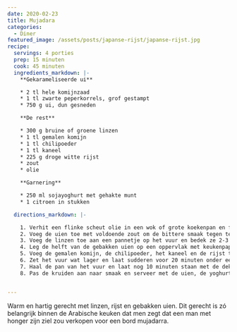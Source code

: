 ```yaml
---
date: 2020-02-23
title: Mujadara
categories:
  - Diner
featured_image: /assets/posts/japanse-rijst/japanse-rijst.jpg
recipe:
  servings: 4 porties
  prep: 15 minuten
  cook: 45 minuten
  ingredients_markdown: |-
    **Gekarameliseerde ui**

    * 2 tl hele komijnzaad
    * 1 tl zwarte peperkorrels, grof gestampt
    * 750 g ui, dun gesneden

    **De rest**

    * 300 g bruine of groene linzen
    * 1 tl gemalen komijn
    * 1 tl chilipoeder
    * 1 tl kaneel
    * 225 g droge witte rijst
    * zout
    * olie

    **Garnering**

    * 250 ml sojayoghurt met gehakte munt
    * 1 citroen in stukken

  directions_markdown: |-

    1. Verhit een flinke scheut olie in een wok of grote koekenpan en fruit de komijnzaad en de gebarste peperkorrels.
    2. Voeg de uien toe met voldoende zout om de bittere smaak tegen te gaan en bak tot ze een diepe karamelkleur krijgen. Ongeveer 15-25 minuten.
    3. Voeg de linzen toe aan een pannetje op het vuur en bedek ze 2-3 cm hoger met water en wat zout. Kook ze ongeveer 15 minuten tot ze zacht zijn.
    4. Leg de helft van de gebakken uien op een oppervlak met keukenpapier. Deze zijn voor garnering.
    5. Voeg de gemalen komijn, de chilipoeder, het kaneel en de rijst toe aan de pan met de uien en verhit het even. Bak ze al roerend tot de rijst een beetje glazig is. Voeg dan de pan met linzen en het kookwater toe met een halve theelepel zout.
    6. Zet het vuur wat lager en laat sudderen voor 20 minuten onder een deksel tot al het water is geabsorbeerd. Als het te droog wordt kun je een beetje water toevoegen. Pas op dat het niet te smeuïg wordt.
    7. Haal de pan van het vuur en laat nog 10 minuten staan met de deksel er nog op.
    8. Pas de kruiden aan naar smaak en serveer met de uien, de yoghurt en de citroen.


---
```


Warm en hartig gerecht met linzen, rijst en gebakken uien. Dit gerecht is zó belangrijk binnen de Arabische keuken dat men zegt dat een man met honger zijn ziel zou verkopen voor een bord mujadarra.
